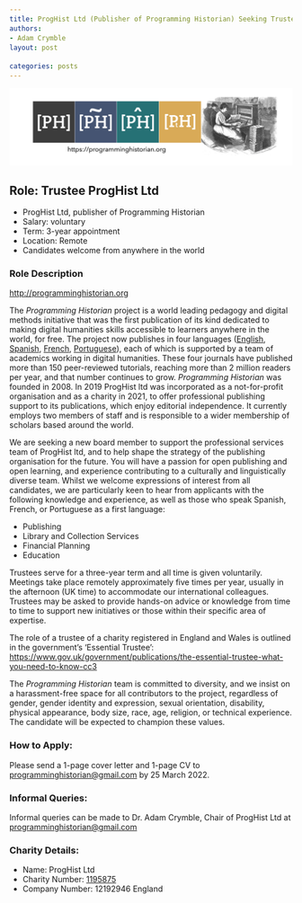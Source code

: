 ```yaml
---
title: ProgHist Ltd (Publisher of Programming Historian) Seeking Trustee
authors: 
- Adam Crymble
layout: post

categories: posts
---
```


<img src="/images/blog/ph-banner-4lang.png" alt="Banner of PH with the logos of the four journals" title="Programming Historian"/>

## Role: Trustee ProgHist Ltd

* ProgHist Ltd, publisher of Programming Historian
* Salary: voluntary
* Term: 3-year appointment
* Location: Remote
* Candidates welcome from anywhere in the world
	

### Role Description

http://programminghistorian.org

The *Programming Historian* project is a world leading pedagogy and digital methods initiative that was the first publication of its kind dedicated to making digital humanities skills accessible to learners anywhere in the world, for free. The project now publishes in four languages ([English](https://programminghistorian.org/en/), [Spanish](https://programminghistorian.org/es/), [French](https://programminghistorian.org/fr/), [Portuguese](https://programminghistorian.org/es/)), each of which is supported by a team of academics working in digital humanities. These four journals have published more than 150 peer-reviewed tutorials, reaching more than 2 million readers per year, and that number continues to grow. *Programming Historian* was founded in 2008. In 2019 ProgHist ltd was incorporated as a not-for-profit organisation and as a charity in 2021, to offer professional publishing support to its publications, which enjoy editorial independence. It currently employs two members of staff and is responsible to a wider membership of scholars based around the world. 

We are seeking a new board member to support the professional services team of ProgHist ltd, and to help shape the strategy of the publishing organisation for the future. You will have a passion for open publishing and open learning, and experience contributing to a culturally and linguistically diverse team. Whilst we welcome expressions of interest from all candidates, we are particularly keen to hear from applicants with the following knowledge and experience, as well as those who speak Spanish, French, or Portuguese as a first language:

*	Publishing
*	Library and Collection Services
*	Financial Planning
*	Education

Trustees serve for a three-year term and all time is given voluntarily. Meetings take place remotely approximately five times per year, usually in the afternoon (UK time) to accommodate our international colleagues. Trustees may be asked to provide hands-on advice or knowledge from time to time to support new initiatives or those within their specific area of expertise.

The role of a trustee of a charity registered in England and Wales is outlined in the government’s ‘Essential Trustee’: https://www.gov.uk/government/publications/the-essential-trustee-what-you-need-to-know-cc3

The *Programming Historian* team is committed to diversity, and we insist on a harassment-free space for all contributors to the project, regardless of gender, gender identity and expression, sexual orientation, disability, physical appearance, body size, race, age, religion, or technical experience. The candidate will be expected to champion these values.

### How to Apply:

Please send a 1-page cover letter and 1-page CV to programminghistorian@gmail.com by 25 March 2022.

### Informal Queries:

Informal queries can be made to Dr. Adam Crymble, Chair of ProgHist Ltd at programminghistorian@gmail.com


### Charity Details:

* Name: ProgHist Ltd
* Charity Number: [1195875](https://register-of-charities.charitycommission.gov.uk/charity-search/-/charity-details/5181272)
* Company Number: 12192946 England
